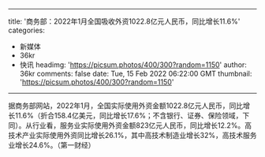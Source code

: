 
---
title: '商务部：2022年1月全国吸收外资1022.8亿元人民币，同比增长11.6%'
categories: 
 - 新媒体
 - 36kr
 - 快讯
headimg: 'https://picsum.photos/400/300?random=1150'
author: 36kr
comments: false
date: Tue, 15 Feb 2022 06:22:00 GMT
thumbnail: 'https://picsum.photos/400/300?random=1150'
---

<div>   
据商务部网站，2022年1月，全国实际使用外资金额1022.8亿元人民币，同比增长11.6%（折合158.4亿美元，同比增长17.6%；不含银行、证券、保险领域，下同）。从行业看，服务业实际使用外资金额823亿元人民币，同比增长12.2%。高技术产业实际使用外资同比增长26.1%，其中高技术制造业增长32%，高技术服务业增长24.6%。（第一财经）  
</div>
            